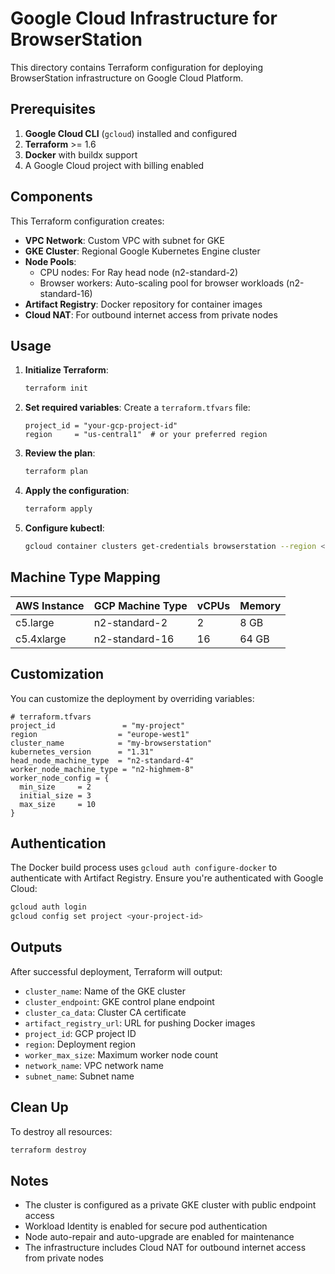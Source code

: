 # Google Cloud Infrastructure for BrowserStation

This directory contains Terraform configuration for deploying BrowserStation infrastructure on Google Cloud Platform.

## Prerequisites

1. **Google Cloud CLI** (`gcloud`) installed and configured
2. **Terraform** >= 1.6
3. **Docker** with buildx support
4. A Google Cloud project with billing enabled

## Components

This Terraform configuration creates:

- **VPC Network**: Custom VPC with subnet for GKE
- **GKE Cluster**: Regional Google Kubernetes Engine cluster
- **Node Pools**:
  - CPU nodes: For Ray head node (n2-standard-2)
  - Browser workers: Auto-scaling pool for browser workloads (n2-standard-16)
- **Artifact Registry**: Docker repository for container images
- **Cloud NAT**: For outbound internet access from private nodes

## Usage

1. **Initialize Terraform**:
   ```bash
   terraform init
   ```

2. **Set required variables**:
   Create a `terraform.tfvars` file:
   ```hcl
   project_id = "your-gcp-project-id"
   region     = "us-central1"  # or your preferred region
   ```

3. **Review the plan**:
   ```bash
   terraform plan
   ```

4. **Apply the configuration**:
   ```bash
   terraform apply
   ```

5. **Configure kubectl**:
   ```bash
   gcloud container clusters get-credentials browserstation --region <your-region>
   ```

## Machine Type Mapping

| AWS Instance | GCP Machine Type | vCPUs | Memory |
|--------------|------------------|-------|--------|
| c5.large     | n2-standard-2    | 2     | 8 GB   |
| c5.4xlarge   | n2-standard-16   | 16    | 64 GB  |

## Customization

You can customize the deployment by overriding variables:

```hcl
# terraform.tfvars
project_id               = "my-project"
region                  = "europe-west1"
cluster_name            = "my-browserstation"
kubernetes_version      = "1.31"
head_node_machine_type  = "n2-standard-4"
worker_node_machine_type = "n2-highmem-8"
worker_node_config = {
  min_size     = 2
  initial_size = 3
  max_size     = 10
}
```

## Authentication

The Docker build process uses `gcloud auth configure-docker` to authenticate with Artifact Registry. Ensure you're authenticated with Google Cloud:

```bash
gcloud auth login
gcloud config set project <your-project-id>
```

## Outputs

After successful deployment, Terraform will output:

- `cluster_name`: Name of the GKE cluster
- `cluster_endpoint`: GKE control plane endpoint
- `cluster_ca_data`: Cluster CA certificate
- `artifact_registry_url`: URL for pushing Docker images
- `project_id`: GCP project ID
- `region`: Deployment region
- `worker_max_size`: Maximum worker node count
- `network_name`: VPC network name
- `subnet_name`: Subnet name

## Clean Up

To destroy all resources:

```bash
terraform destroy
```

## Notes

- The cluster is configured as a private GKE cluster with public endpoint access
- Workload Identity is enabled for secure pod authentication
- Node auto-repair and auto-upgrade are enabled for maintenance
- The infrastructure includes Cloud NAT for outbound internet access from private nodes